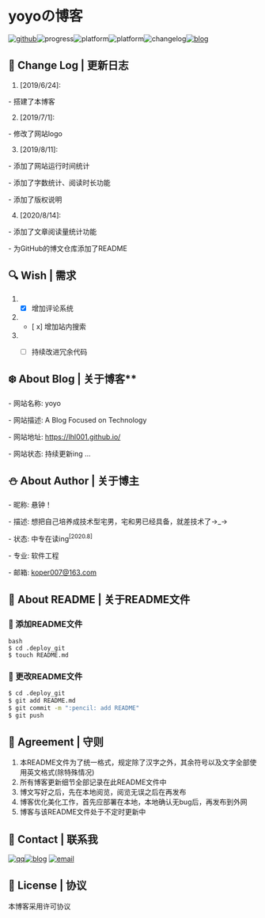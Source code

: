 # yoyoの博客



[![github](https://wangchujiang.com/sb/github/green-alt.svg)](https://github.com/lengyue1024)![progress](https://wangchujiang.com/sb/progressed/68.svg)![platform](https://badgen.net/badge//Linux/cyan?icon=terminal)![platform](https://badgen.net/badge//git/4ab8a1?icon=git)![changelog](https://img.shields.io/badge/>-read-4ab8a1.svg)[![blog](https://img.shields.io/badge/_-more-4ab8a1.svg)](https://www.bingyublog.com)

## :pencil: Change Log | 更新日志

1. [2019/6/24]:

  \- 搭建了本博客

2. [2019/7/1]:

  \- 修改了网站logo

3. [2019/8/11]:

  \- 添加了网站运行时间统计

  \- 添加了字数统计、阅读时长功能

  \- 添加了版权说明

4. [2020/8/14]:

 \- 添加了文章阅读量统计功能

 \- 为GitHub的博文仓库添加了README



## :mag: Wish | 需求

1. - [x] 增加评论系统
2. - [ x] 增加站内搜索
3. - [ ] 持续改进冗余代码

 

## :snowflake: About Blog | 关于博客**

\- 网站名称: yoyo

\- 网站描述: A Blog Focused on Technology

\- 网站地址: <https://lhl001.github.io/>

\- 网站状态: 持续更新ing ...

 

## :snowman: About Author | 关于博主

\- 昵称: 悬钟！

\- 描述: 想把自己培养成技术型宅男，宅和男已经具备，就差技术了→\_→

\- 状态: 中专在读ing<sup>[2020.8]</sup>

\- 专业: 软件工程

\- 邮箱: [koper007@163.com](mailto:koper007@163.com)

## :blue_book: About README | 关于README文件

### :tada: 添加README文件

```
bash
$ cd .deploy_git
$ touch README.md
```

### :gift: 更改README文件

```bash
$ cd .deploy_git
$ git add README.md
$ git commit -m ":pencil: add README"
$ git push
```

## :lollipop: Agreement | 守则

1. 本README文件为了统一格式，规定除了汉字之外，其余符号以及文字全部使用英文格式(除特殊情况)
2. 所有博客更新细节全部记录在此README文件中
3. 博文写好之后，先在本地阅览，阅览无误之后在再发布
4. 博客优化美化工作，首先应部署在本地，本地确认无bug后，再发布到外网
5. 博客与该README文件处于不定时更新中

 

## :email: Contact | 联系我

[![qq](https://wangchujiang.com/sb/ico/qq.svg)](http://wpa.qq.com/msgrd?v=3&uin=2025685938&site=qq&menu=yes)[![blog](https://wangchujiang.com/sb/ico/linux.svg)](https://lhl001.github.io/) [![email](https://wangchujiang.com/sb/ico/email.svg)](mailto:koper007@163.com)

## :paperclip: License | 协议

本博客采用许可协议